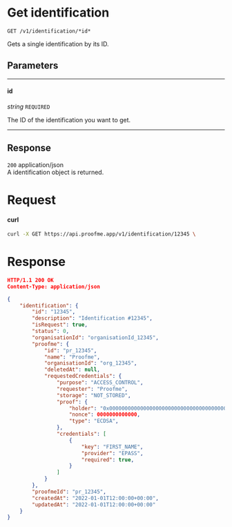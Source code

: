 # Get identification
`GET /v1/identification/*id*`

Gets a single identification by its ID.

## Parameters
___
#### id
_string_ `REQUIRED`

The ID of the identification you want to get.
___


## Response

`200` application/json  
A identification object is returned.

# Request

<!-- tabs:start -->

#### **curl**

```bash
curl -X GET https://api.proofme.app/v1/identification/12345 \
```

<!-- tabs:end -->

# Response
```json
HTTP/1.1 200 OK
Content-Type: application/json

{
    "identification": {
        "id": "12345",
        "description": "Identification #12345",
        "isRequest": true,
        "status": 0,
        "organisationId": "organisationId_12345",
        "proofme": {
            "id": "pr_12345",
            "name": "Proofme",
            "organisationId": "org_12345",
            "deletedAt": null,
            "requestedCredentials": {
                "purpose": "ACCESS_CONTROL",
                "requester": "Proofme",
                "storage": "NOT_STORED",
                "proof": {
                    "holder": "0x0000000000000000000000000000000000000000",
                    "nonce": 0000000000000,
                    "type": "ECDSA",
                },
                "credentials": [
                    {
                        "key": "FIRST_NAME",
                        "provider": "EPASS",
                        "required": true,    
                    }
                ]
            }
        },
        "proofmeId": "pr_12345",
        "createdAt": "2022-01-01T12:00:00+00:00",
        "updatedAt": "2022-01-01T12:00:00+00:00"
    }
}

```